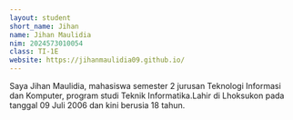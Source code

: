 ```yaml
---
layout: student
short_name: Jihan
name: Jihan Maulidia
nim: 2024573010054
class: TI-1E
website: https://jihanmaulidia09.github.io/
---
```

Saya Jihan Maulidia, mahasiswa semester 2 jurusan Teknologi Informasi dan Komputer, program studi Teknik Informatika.Lahir di Lhoksukon pada tanggal 09 Juli 2006 dan kini berusia 18 tahun.

